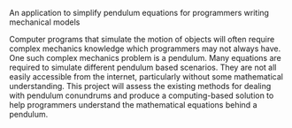 An application to simplify pendulum equations for programmers writing mechanical models

Computer programs that simulate the motion of objects will often require complex mechanics knowledge which programmers may not always have. One such complex mechanics problem is a pendulum.
Many equations are required to simulate different pendulum based scenarios. They are not all easily accessible from the internet, particularly without some mathematical understanding.
This project will assess the existing methods for dealing with pendulum conundrums and produce a computing-based solution to help programmers understand the mathematical equations behind a pendulum.
